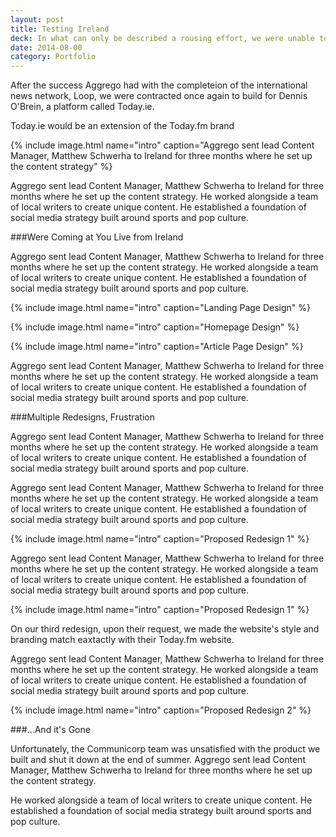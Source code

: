```yaml
---
layout: post
title: Testing Ireland
deck: In what can only be described a rousing effort, we were unable to create the news platform Communicorp wanted to extend their brand across Ireland.
date: 2014-08-00
category: Portfolio
---
```


After the success Aggrego had with the completeion of the international news network, Loop, we were contracted once again to build for Dennis O'Brein, a platform called Today.ie.

Today.ie would be an extension of the Today.fm brand

{% include image.html name="intro" caption="Aggrego sent lead Content Manager, Matthew Schwerha to Ireland for three months where he set up the content strategy" %}

Aggrego sent lead Content Manager, Matthew Schwerha to Ireland for three months where he set up the content strategy. He worked alongside a team of local writers to create unique content. He established a foundation of social media strategy built around sports and pop culture.

###Were Coming at You Live from Ireland

Aggrego sent lead Content Manager, Matthew Schwerha to Ireland for three months where he set up the content strategy. He worked alongside a team of local writers to create unique content. He established a foundation of social media strategy built around sports and pop culture.

{% include image.html name="intro" caption="Landing Page Design" %}

{% include image.html name="intro" caption="Homepage Design" %}

{% include image.html name="intro" caption="Article Page Design" %}

Aggrego sent lead Content Manager, Matthew Schwerha to Ireland for three months where he set up the content strategy. He worked alongside a team of local writers to create unique content. He established a foundation of social media strategy built around sports and pop culture.

###Multiple Redesigns, Frustration

Aggrego sent lead Content Manager, Matthew Schwerha to Ireland for three months where he set up the content strategy. He worked alongside a team of local writers to create unique content. He established a foundation of social media strategy built around sports and pop culture.

Aggrego sent lead Content Manager, Matthew Schwerha to Ireland for three months where he set up the content strategy. He worked alongside a team of local writers to create unique content. He established a foundation of social media strategy built around sports and pop culture.

{% include image.html name="intro" caption="Proposed Redesign 1" %}

Aggrego sent lead Content Manager, Matthew Schwerha to Ireland for three months where he set up the content strategy. He worked alongside a team of local writers to create unique content. He established a foundation of social media strategy built around sports and pop culture.

{% include image.html name="intro" caption="Proposed Redesign 1" %}

On our third redesign, upon their request, we made the website's style and branding match eaxtactly with their Today.fm website. 

Aggrego sent lead Content Manager, Matthew Schwerha to Ireland for three months where he set up the content strategy. He worked alongside a team of local writers to create unique content. He established a foundation of social media strategy built around sports and pop culture.

{% include image.html name="intro" caption="Proposed Redesign 2" %}

###...And it's Gone

Unfortunately, the Communicorp team was unsatisfied with the product we built and shut it down at the end of summer. Aggrego sent lead Content Manager, Matthew Schwerha to Ireland for three months where he set up the content strategy.

He worked alongside a team of local writers to create unique content. He established a foundation of social media strategy built around sports and pop culture.